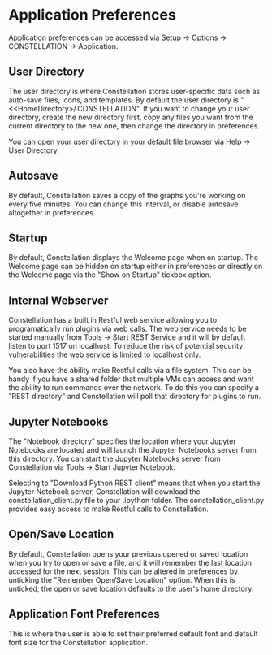 # Application Preferences

Application preferences can be accessed via Setup -> Options ->
CONSTELLATION -> Application.

## User Directory

The user directory is where Constellation stores user-specific data such
as auto-save files, icons, and templates. By default the user directory
is "&lt;<HomeDirectory&gt;/.CONSTELLATION". If you want to change your user
directory, create the new directory first, copy any files you want from
the current directory to the new one, then change the directory in
preferences.

You can open your user directory in your default file browser via Help
-> User Directory.

## Autosave

By default, Constellation saves a copy of the graphs you're working on
every five minutes. You can change this interval, or disable autosave
altogether in preferences.

## Startup

By default, Constellation displays the Welcome page when on startup. The
Welcome page can be hidden on startup either in preferences or directly
on the Welcome page via the "Show on Startup" tickbox option.

## Internal Webserver

Constellation has a built in Restful web service allowing you to
programatically run plugins via web calls. The web service needs to be
started manually from Tools -> Start REST Service and it will by default
listen to port 1517 on localhost. To reduce the risk of potential
security vulnerabilities the web service is limited to localhost only.

You also have the ability make Restful calls via a file system. This can
be handy if you have a shared folder that multiple VMs can access and
want the ability to run commands over the network. To do this you can
specify a "REST directory" and Constellation will poll that directory
for plugins to run.

## Jupyter Notebooks

The "Notebook directory" specifies the location where your Jupyter
Notebooks are located and will launch the Jupyter Notebooks server from
this directory. You can start the Jupyter Notebooks server from
Constellation via Tools -> Start Jupyter Notebook.

Selecting to "Download Python REST client" means that when you start the
Jupyter Notebook server, Constellation will download the
constellation_client.py file to your .ipython folder. The
constellation_client.py provides easy access to make Restful calls to
Constellation.

## Open/Save Location

By default, Constellation opens your previous opened or saved location
when you try to open or save a file, and it will remember the last
location accessed for the next session. This can be altered in
preferences by unticking the "Remember Open/Save Location" option. When
this is unticked, the open or save location defaults to the user's home
directory.

## Application Font Preferences

This is where the user is able to set their preferred default font and
default font size for the Constellation application.
